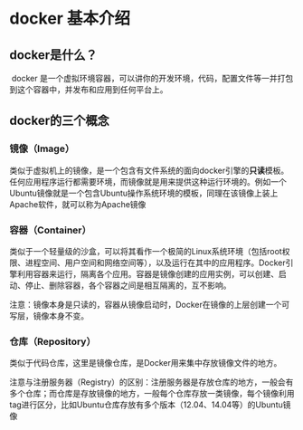 #	docker 基本介绍

##	docker是什么？

​	docker 是一个虚拟环境容器，可以讲你的开发环境，代码，配置文件等一并打包到这个容器中，并发布和应用到任何平台上。

##	docker的三个概念

###	镜像（Image）

​	类似于虚拟机上的镜像，是一个包含有文件系统的面向docker引擎的**只读**模板。任何应用程序运行都需要环境，而镜像就是用来提供这种运行环境的。例如一个Ubuntu镜像就是一个包含Ubuntu操作系统环境的模板，同理在该镜像上装上Apache软件，就可以称为Apache镜像

###	容器（Container）	

​	类似于一个轻量级的沙盒，可以将其看作一个极简的Linux系统环境（包括root权限、进程空间、用户空间和网络空间等），以及运行在其中的应用程序。Docker引擎利用容器来运行，隔离各个应用。容器是镜像创建的应用实例，可以创建、启动、停止、删除容器，各个容器之间是相互隔离的，互不影响。

​	注意：镜像本身是只读的，容器从镜像启动时，Docker在镜像的上层创建一个可写层，镜像本身不变。

###	仓库（Repository）

​	类似于代码仓库，这里是镜像仓库，是Docker用来集中存放镜像文件的地方。

​	注意与注册服务器（Registry）的区别：注册服务器是存放仓库的地方，一般会有多个仓库；而仓库是存放镜像的地方，一般每个仓库存放一类镜像，每个镜像利用tag进行区分，比如Ubuntu仓库存放有多个版本（12.04、14.04等）的Ubuntu镜像



